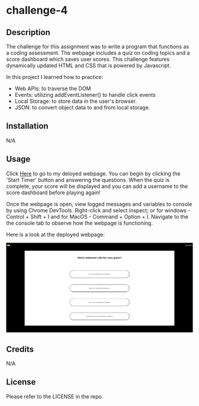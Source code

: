 # challenge-4

## Description

The challenge for this assignment was to write a program that functions as a coding assessment. The webpage includes a quiz on coding topics and a score dashboard which saves user scores. This challenge features dynamically updated HTML and CSS that is powered by Javascript.

In this project I learned how to practice:
- Web APIs: to traverse the DOM
- Events: utilizing addEventListener() to handle click events
- Local Storage: to store data in the user's browser.
- JSON: to convert object data to and from local storage.


## Installation

N/A

## Usage

Click [Here](https://afrazier01.github.io/Timed-Quiz/) to go to my deloyed webpage. You can begin by clicking the 'Start Timer' button and answering the questions. When the quiz is complete, your score will be displayed and you can add a username to the score dashboard before playing again!

Once the webpage is open, view logged messages and variables to console by using Chrome DevTools. Right-click and select inspect; or for windows - Control + Shift + I and for MacOS - Command + Option + I. Navigate to the the console tab to observe how the webpage is functioning.

Here is a look at the deployed webpage:

![Screenshot of deployed website](./assets/images/webpage-screenshot.png)


## Credits

N/A

## License

Please refer to the LICENSE in the repo.

